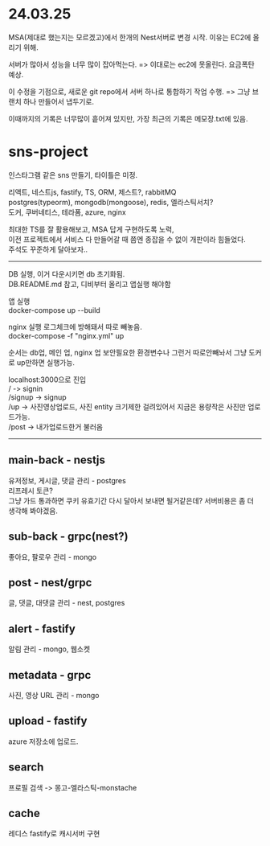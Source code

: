 # 24.03.25

MSA(제대로 했는지는 모르겠고)에서 한개의 Nest서버로 변경 시작. 이유는 EC2에 올리기 위해.

서버가 많아서 성능을 너무 많이 잡아먹는다. => 이대로는 ec2에 못올린다. 요금폭탄 예상.

이 수정을 기점으로, 새로운 git repo에서 서버 하나로 통합하기 작업 수행. => 그냥 브랜치 하나 만들어서 냅두기로.

이때까지의 기록은 너무많이 흩어져 있지만, 가장 최근의 기록은 메모장.txt에 있음.

# sns-project

인스타그램 같은 sns 만들기, 타이틀은 미정.

리액트, 네스트js, fastify, TS, ORM, 제스트?, rabbitMQ  
postgres(typeorm), mongodb(mongoose), redis, 엘라스틱서치?  
도커, 쿠버네티스, 테라폼, azure, nginx

최대한 TS를 잘 활용해보고, MSA 답게 구현하도록 노력,  
이전 프로젝트에서 서비스 다 만들어갈 때 쯤엔 종잡을 수 없이 개판이라 힘들었다.  
주석도 꾸준하게 달아보자..

---

DB 실행, 이거 다운시키면 db 초기화됨.  
DB.README.md 참고, 디비부터 올리고 앱실행 해야함

앱 실행  
docker-compose up --build

nginx 실행 로그체크에 방해돼서 따로 빼놓음.  
docker-compose -f "nginx.yml" up

순서는 db업, 메인 업, nginx 업
보안필요한 환경변수나 그런거 따로안빼놔서 그냥 도커로 up만하면 실행가능.

localhost:3000으로 진입  
/ -> signin  
/signup -> signup  
/up -> 사진영상업로드, 사진 entity 크기제한 걸려있어서 지금은 용량작은 사진만 업로드가능.  
/post -> 내가업로드한거 불러옴

---

## main-back - nestjs

유저정보, 게시글, 댓글 관리 - postgres  
리프레시 토큰?  
그냥 가드 통과하면 쿠키 유효기간 다시 달아서 보내면 될거같은데? 서버비용은 좀 더 생각해 봐야겠음.

## sub-back - grpc(nest?)

좋아요, 팔로우 관리 - mongo

## post - nest/grpc

글, 댓글, 대댓글 관리 - nest, postgres

## alert - fastify

알림 관리 - mongo, 웹소켓

## metadata - grpc

사진, 영상 URL 관리 - mongo

## upload - fastify

azure 저장소에 업로드.

## search

프로필 검색 -> 몽고-엘라스틱-monstache

## cache

레디스 fastify로 캐시서버 구현
